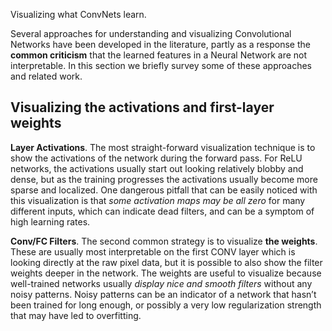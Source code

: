 Visualizing what ConvNets learn.

Several approaches for understanding and visualizing Convolutional Networks have been developed in the literature, partly as a response the **common criticism** that the learned features in a Neural Network are not interpretable. In this section we briefly survey some of these approaches and related work.

## Visualizing the activations and first-layer weights
**Layer Activations**. The most straight-forward visualization technique is to show the activations of the network during the forward pass. For ReLU networks, the activations usually start out looking relatively blobby and dense, but as the training progresses the activations usually become more sparse and localized. One dangerous pitfall that can be easily noticed with this visualization is that *some activation maps may be all zero* for many different inputs, which can indicate dead filters, and can be a symptom of high learning rates.

**Conv/FC Filters**. The second common strategy is to visualize **the weights**. These are usually most interpretable on the first CONV layer which is looking directly at the raw pixel data, but it is possible to also show the filter weights deeper in the network. The weights are useful to visualize because well-trained networks usually *display nice and smooth filters* without any noisy patterns. Noisy patterns can be an indicator of a network that hasn’t been trained for long enough, or possibly a very low regularization strength that may have led to overfitting.